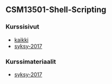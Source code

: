 ## CSM13501-Shell-Scripting

### Kurssisivut
* [kaikki](https://courses.helsinki.fi/fi/csm13501/)
* [syksy-2017](https://courses.helsinki.fi/fi/csm13501/120335172)

### Kurssimateriaalit
* [syksy-2017]()